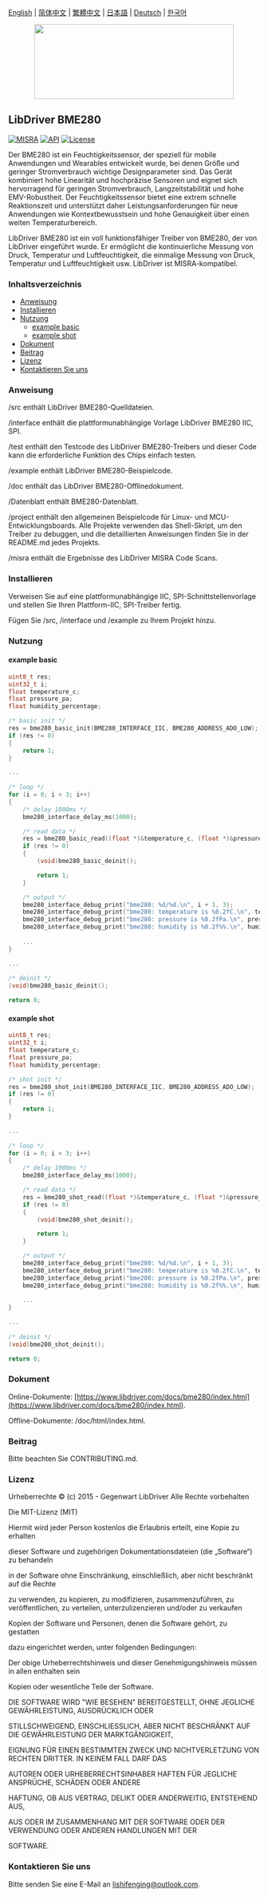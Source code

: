 [English](/README.md) | [ 简体中文](/README_zh-Hans.md) | [繁體中文](/README_zh-Hant.md) | [日本語](/README_ja.md) | [Deutsch](/README_de.md) | [한국어](/README_ko.md)

<div align=center>
<img src="/doc/image/logo.svg" width="400" height="150"/>
</div>

## LibDriver BME280

[![MISRA](https://img.shields.io/badge/misra-compliant-brightgreen.svg)](/misra/README.md) [![API](https://img.shields.io/badge/api-reference-blue.svg)](https://www.libdriver.com/docs/bme280/index.html) [![License](https://img.shields.io/badge/license-MIT-brightgreen.svg)](/LICENSE) 

Der BME280 ist ein Feuchtigkeitssensor, der speziell für mobile Anwendungen und Wearables entwickelt wurde, bei denen Größe und geringer Stromverbrauch wichtige Designparameter sind. Das Gerät kombiniert hohe Linearität und hochpräzise Sensoren und eignet sich hervorragend für geringen Stromverbrauch, Langzeitstabilität und hohe EMV-Robustheit. Der Feuchtigkeitssensor bietet eine extrem schnelle Reaktionszeit und unterstützt daher Leistungsanforderungen für neue Anwendungen wie Kontextbewusstsein und hohe Genauigkeit über einen weiten Temperaturbereich.

LibDriver BME280 ist ein voll funktionsfähiger Treiber von BME280, der von LibDriver eingeführt wurde. Er ermöglicht die kontinuierliche Messung von Druck, Temperatur und Luftfeuchtigkeit, die einmalige Messung von Druck, Temperatur und Luftfeuchtigkeit usw. LibDriver ist MISRA-kompatibel.

### Inhaltsverzeichnis

  - [Anweisung](#Anweisung)
  - [Installieren](#Installieren)
  - [Nutzung](#Nutzung)
    - [example basic](#example-basic)
    - [example shot](#example-shot)
  - [Dokument](#Dokument)
  - [Beitrag](#Beitrag)
  - [Lizenz](#Lizenz)
  - [Kontaktieren Sie uns](#Kontaktieren-Sie-uns)

### Anweisung

/src enthält LibDriver BME280-Quelldateien.

/interface enthält die plattformunabhängige Vorlage LibDriver BME280 IIC, SPI.

/test enthält den Testcode des LibDriver BME280-Treibers und dieser Code kann die erforderliche Funktion des Chips einfach testen.

/example enthält LibDriver BME280-Beispielcode.

/doc enthält das LibDriver BME280-Offlinedokument.

/Datenblatt enthält BME280-Datenblatt.

/project enthält den allgemeinen Beispielcode für Linux- und MCU-Entwicklungsboards. Alle Projekte verwenden das Shell-Skript, um den Treiber zu debuggen, und die detaillierten Anweisungen finden Sie in der README.md jedes Projekts.

/misra enthält die Ergebnisse des LibDriver MISRA Code Scans.

### Installieren

Verweisen Sie auf eine plattformunabhängige IIC, SPI-Schnittstellenvorlage und stellen Sie Ihren Plattform-IIC, SPI-Treiber fertig.

Fügen Sie /src, /interface und /example zu Ihrem Projekt hinzu.

### Nutzung

#### example basic

```C
uint8_t res;
uint32_t i;
float temperature_c;
float pressure_pa;
float humidity_percentage;

/* basic init */
res = bme280_basic_init(BME280_INTERFACE_IIC, BME280_ADDRESS_ADO_LOW);
if (res != 0)
{
    return 1;
}

...
    
/* loop */
for (i = 0; i < 3; i++)
{
    /* delay 1000ms */
    bme280_interface_delay_ms(1000);

    /* read data */
    res = bme280_basic_read((float *)&temperature_c, (float *)&pressure_pa, (float *)&humidity_percentage);
    if (res != 0)
    {
        (void)bme280_basic_deinit();

        return 1;
    }

    /* output */
    bme280_interface_debug_print("bme280: %d/%d.\n", i + 1, 3);
    bme280_interface_debug_print("bme280: temperature is %0.2fC.\n", temperature_c);
    bme280_interface_debug_print("bme280: pressure is %0.2fPa.\n", pressure_pa);
    bme280_interface_debug_print("bme280: humidity is %0.2f%%.\n", humidity_percentage);
    
    ...
}

...
    
/* deinit */
(void)bme280_basic_deinit();

return 0;
```
#### example shot

```C
uint8_t res;
uint32_t i;
float temperature_c;
float pressure_pa;
float humidity_percentage;

/* shot init */
res = bme280_shot_init(BME280_INTERFACE_IIC, BME280_ADDRESS_ADO_LOW);
if (res != 0)
{
    return 1;
}

...
    
/* loop */
for (i = 0; i < 3; i++)
{
    /* delay 1000ms */
    bme280_interface_delay_ms(1000);

    /* read data */
    res = bme280_shot_read((float *)&temperature_c, (float *)&pressure_pa, (float *)&humidity_percentage);
    if (res != 0)
    {
        (void)bme280_shot_deinit();

        return 1;
    }

    /* output */
    bme280_interface_debug_print("bme280: %d/%d.\n", i + 1, 3);
    bme280_interface_debug_print("bme280: temperature is %0.2fC.\n", temperature_c);
    bme280_interface_debug_print("bme280: pressure is %0.2fPa.\n", pressure_pa);
    bme280_interface_debug_print("bme280: humidity is %0.2f%%.\n", humidity_percentage);
    
    ...
}

...
    
/* deinit */
(void)bme280_shot_deinit();

return 0;
```

### Dokument

Online-Dokumente: [https://www.libdriver.com/docs/bme280/index.html](https://www.libdriver.com/docs/bme280/index.html).

Offline-Dokumente: /doc/html/index.html.

### Beitrag

Bitte beachten Sie CONTRIBUTING.md.

### Lizenz

Urheberrechte © (c) 2015 - Gegenwart LibDriver Alle Rechte vorbehalten



Die MIT-Lizenz (MIT)



Hiermit wird jeder Person kostenlos die Erlaubnis erteilt, eine Kopie zu erhalten

dieser Software und zugehörigen Dokumentationsdateien (die „Software“) zu behandeln

in der Software ohne Einschränkung, einschließlich, aber nicht beschränkt auf die Rechte

zu verwenden, zu kopieren, zu modifizieren, zusammenzuführen, zu veröffentlichen, zu verteilen, unterzulizenzieren und/oder zu verkaufen

Kopien der Software und Personen, denen die Software gehört, zu gestatten

dazu eingerichtet werden, unter folgenden Bedingungen:



Der obige Urheberrechtshinweis und dieser Genehmigungshinweis müssen in allen enthalten sein

Kopien oder wesentliche Teile der Software.



DIE SOFTWARE WIRD "WIE BESEHEN" BEREITGESTELLT, OHNE JEGLICHE GEWÄHRLEISTUNG, AUSDRÜCKLICH ODER

STILLSCHWEIGEND, EINSCHLIESSLICH, ABER NICHT BESCHRÄNKT AUF DIE GEWÄHRLEISTUNG DER MARKTGÄNGIGKEIT,

EIGNUNG FÜR EINEN BESTIMMTEN ZWECK UND NICHTVERLETZUNG VON RECHTEN DRITTER. IN KEINEM FALL DARF DAS

AUTOREN ODER URHEBERRECHTSINHABER HAFTEN FÜR JEGLICHE ANSPRÜCHE, SCHÄDEN ODER ANDERE

HAFTUNG, OB AUS VERTRAG, DELIKT ODER ANDERWEITIG, ENTSTEHEND AUS,

AUS ODER IM ZUSAMMENHANG MIT DER SOFTWARE ODER DER VERWENDUNG ODER ANDEREN HANDLUNGEN MIT DER

SOFTWARE.

### Kontaktieren Sie uns

Bitte senden Sie eine E-Mail an lishifenging@outlook.com.